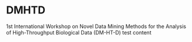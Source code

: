 # DMHTD
1st International Workshop on Novel Data Mining Methods for the Analysis of High-Throughput Biological Data (DM-HT-D)
test content
